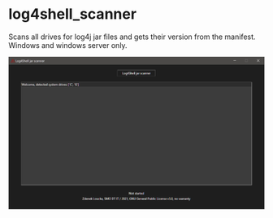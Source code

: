 # log4shell_scanner

Scans all drives for log4j jar files and gets their version from the manifest. Windows and windows server only.

![screenshot](https://github.com/louckazdenekjr/log4shell_scanner/blob/master/screenshot.png)